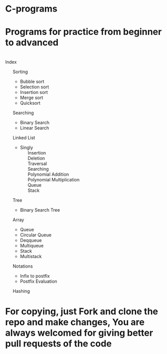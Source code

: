 # C-programs
<h1>Programs for practice from beginner to advanced</h1>
<br>
Index
<ul>Sorting
  <ul>
  <li> Bubble sort</li>
  <li> Selection sort</li>
  <li> Insertion sort</li>
  <li> Merge sort</li>
  <li> Quicksort</li>
  </ul>
</ul>
<ul>Searching
  <ul>
  <li>Binary Search</li>
  <li>Linear Search</li>
  </ul>
</ul>
<ul>Linked List
  <ul>
  <li>Singly
    <ul>Insertion</ul>
    <ul>Deletion</ul>
    <ul>Traversal</ul>
    <ul>Searching</ul>
    <ul>Polynomial Addition</ul>
    <ul>Polynomial Multiplication</ul>
    <ul>Queue</ul>
    <ul>Stack</ul>
  </li>
    </ul>
</ul>
<ul>Tree
  <ul>
  <li>Binary Search Tree</li>
  </ul>
</ul>
<ul>Array
  <ul>
  <li>Queue
    <li>Circular Queue</li>
    <li>Deqqueue</li>
    <li>Multiqueue</li>
   </li>
   <li>Stack
    <li>Multistack</li>
  </li>
  </ul>
</ul>
<ul>Notations
  <ul>
  <li>Infix to postfix</li>
  <li>Postfix Evaluation</li>
  </ul>
</ul>
<ul>Hashing</ul>

<h1>For copying, just Fork and clone the repo and make changes, You are always welcomed for giving better pull requests of the code</h1>
